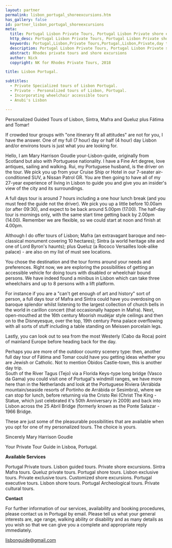 ```yaml
---
layout: partner
permalink: lisbon_portugal_shoreexcursions.htm
has_gallery: false
id: partner_lisbon_portugal_shoreexcursions
meta:
  title: Portugal Lisbon Private Tours, Portugal Lisbon Private shore excursions, Portugal Lisbon Private day trips guides drivers, Portugal Lisbon driver guide
  http_desc: Portugal Lisbon Private Tours, Portugal Lisbon Private shore excursions, Portugal Lisbon Private day trips guides drivers, Portugal Lisbon driver guide
  keywords: Portugal,Lisbon,Private Tours,Portugal,Lisbon,Private,day trips,drivers,guides,Portugal,Lisbon,Private shore excursions,driver,guide
  description: Portugal Lisbon Private Tours, Portugal Lisbon Private shore excursions, Portugal Lisbon Private day trips guides drivers, Portugal Lisbon driver guide
  abstract: Rhodes private tours and shore excursions
  author: Nick
  copyright: NK for Rhodes Private Tours, 2018

title: Lisbon Portugal.

subtitles:
  - Private Specialized tours of Lisbon Portugal.
  - Private - Personalized tours of Lisbon, Portugal.
  - Incorporating wheelchair accessible tours
  - Anubi's Lisbon

---
```

Personalized Guided Tours of Lisbon, Sintra, Mafra and Queluz plus Fátima and Tomar!

If crowded tour groups with "one itinerary fit all attitudes" are not for you, I have the answer. One of my full (7 hour) day or half (4 hour) day Lisbon and/or environs tours is just what you are looking for.

Hello, I am Mary Harrison Goudie your-Lisbon-guide, originally from Scotland but also with Portuguese nationality. I have a Fine Art degree, love antiques, sailing and walking. Rui, my Portuguese husband, is the driver on the tour. We pick you up from your Cruise Ship or Hotel in our 7-seater air-conditioned SUV, a Nissan Patrol GR. You are then going to have all of my 27-year experience of living in Lisbon to guide you and give you an insider's view of the city and its surroundings.

A full days tour is around 7 hours including a one hour lunch break (and you must feed the guide not the driver). We pick you up a little before 10.00am (or after 09:30), and expect to be back around 5.00pm (17.00). The half-day tour is mornings only, with the same start time getting back by 2.00pm (14.00). Remember we are flexible, so we could start at noon and finish at 4.00pm.

Although I do offer tours of Lisbon; Mafra (an extravagant baroque and neo-classical monument covering 10 hectares); Sintra (a world heritage site and one of Lord Byron's haunts); plus Queluz (a Rococo Versailles look-alike palace) - are also on my list of must see locations.

You chose the destination and the tour forms around your needs and preferences. Right now, we are exploring the possibilities of getting an accessible vehicle for doing tours with disabled or wheelchair bound persons. We have indeed found a minibus in Lisbon which can take three wheelchairs and up to 8 persons with a lift platform.

For instance if you are a "can't get enough of art and history" sort of person, a full days tour of Mafra and Sintra could have you overdosing on baroque splendor whilst listening to the largest collection of church bells in the world in carillon concert (that occasionally happen in Mafra). Next, open-mouthed at the 16th century Moorish mudéjar style ceilings and then on to the Disneyesque, over the top, 19th century Pena palace overflowing with all sorts of stuff including a table standing on Meissen porcelain legs.

Lastly, you can look out to sea from the most Westerly (Cabo da Roca) point of mainland Europe before heading back for the day.

Perhaps you are more of the outdoor country scenery type: then, another full day tour of Fátima and Tomar could have you getting ideas whether you are Jewish or Catholic. Not to mention Óbidos Castle-town, this is another day trip.\
South of the River Tagus (Tejo) via a Florida Keys-type long bridge (Vasco da Gama) you could visit one of Portugal's windmill ranges, we have more here than in the Netherlands and look at the Portuguese Riviera (Arrábida mountain/seaside resorts of Portinho de Arrábida or Sesimbra), where we can stop for lunch, before returning via the Cristo Rei (Christ The King - Statue, which just celebrated it's 50th Anniversary in 2009) and back into Lisbon across the 25 Abril Bridge (formerly known as the Ponte Salazar - 1966 Bridge.

These are just some of the pleasurable possibilities that are available when you opt for one of my personalized tours. The choice is yours.

Sincerely Mary Harrison Goudie

Your Private Tour Guide in Lisboa, Portugal.

**Available Services**

Portugal Private tours. Lisbon guided tours. Private shore excursions. Sintra Mafra tours. Queluz private tours. Portugal shore tours. Lisbon exclusive tours. Private exclusive tours. Customized shore excursions. Portugal executive tours. Lisbon shore tours. Portugal Archeological tours. Private cultural tours.

**Contact**

For further information of our services, availability and booking procedures, please contact us in Portugal by email. Please tell us what your general interests are, age range, walking ability or disability and as many details as you wish so that we can give you a complete and appropriate reply immediately.

[lisbonguide@gmail.com](mailto:lisbonguide@gmail.com?bcc=request@rhodesprivatetours.com "mailto:lisbonguide@gmail.com")